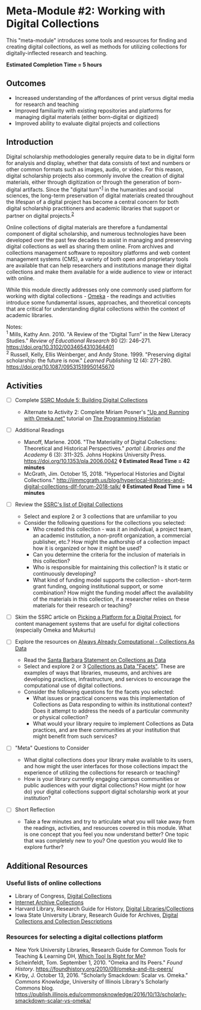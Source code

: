 # Meta-Module #2: Working with Digital Collections

This "meta-module" introduces some tools and resources for finding and creating digital collections, as well as methods for utilizing collections for digitally-inflected research and teaching.

**Estimated Completion Time = 5 hours**

## Outcomes

* Increased understanding of the affordances of print versus digital media for research and teaching
* Improved familiarity with existing repositories and platforms for managing digital materials (either born-digital or digitized)
* Improved ability to evaluate digital projects and collections

## Introduction

Digital scholarship methodologies generally require data to be in digital form for analysis and display, whether that data consists of text and numbers or other common formats such as images, audio, or video. For this reason, digital scholarship projects also commonly involve the creation of digital materials, either through digitization or through the generation of born-digital artifacts. Since the "digital turn"<sup>[1](#note1)</sup> in the humanities and social sciences, the long-term preservation of digital materials created throughout the lifespan of a digital project has become a central concern for both digital scholarship practitioners and academic libraries that support or partner on digital projects.<sup>[2](#note2)</sup>

Online collections of digital materials are therefore a fundamental component of digital scholarship, and numerous technologies have been developed over the past few decades to assist in managing and preserving digital collections as well as sharing them online. From archives and collections management software to repository platforms and web content management systems (CMS), a variety of both open and proprietary tools are available that can help researchers and institutions manage their digital collections and make them available for a wide audience to view or interact with online.

While this module directly addresses only one commonly used platform for working with digital collections - [Omeka](https://omeka.org/) - the readings and activities introduce some fundamental issues, approaches, and theoretical concepts that are critical for understanding digital collections within the context of academic libraries.

Notes:</br>
<sup><a name="note1">1</a></sup> Mills, Kathy Ann. 2010. "A Review of the “Digital Turn” in the New Literacy Studies." *Review of Educational Research* 80 (2): 246–271. https://doi.org/10.3102/0034654310364401 </br>
<sup><a name="note2">2</a></sup> Russell, Kelly, Ellis Weinberger, and Andy Stone. 1999. "Preserving digital scholarship: the future is now." *Learned Publishing* 12 (4): 271-280. https://doi.org/10.1087/09531519950145670 

## Activities

- [ ] Complete [SSRC Module 5: Building Digital Collections](https://labs.ssrc.org/dds/articles/5-building-digital-collections-2/)
	* Alternate to Activity 2: Complete Miriam Posner's ["Up and Running with Omeka.net"](https://programminghistorian.org/en/lessons/up-and-running-with-omeka) tutorial on [The Programming Historian](https://programminghistorian.org/)

- [ ] Additional Readings
	* Manoff, Marlene. 2006. "The Materiality of Digital Collections: Theoretical and Historical Perspectives." *portal: Libraries and the Academy* 6 (3): 311-325. Johns Hopkins University Press. https://doi.org/10.1353/pla.2006.0042 **◊  Estimated Read Time = 42 minutes**
	* McGrath, Jim. October 15, 2018. "Hyperlocal Histories and Digital Collections." http://jimmcgrath.us/blog/hyperlocal-histories-and-digital-collections-dlf-forum-2018-talk/ **◊  Estimated Read Time = 14 minutes**

- [ ] Review the [SSRC's list of Digital Collections](https://labs.ssrc.org/dds/articles/digital-collections/)
	* Select and explore 2 or 3 collections that are unfamiliar to you
	* Consider the following questions for the collections you selected:
		* Who created this collection - was it an individual, a project team, an academic institution, a non-profit organization, a commercial publisher, etc.? How might the authorship of a collection impact how it is organized or how it might be used?
		* Can you determine the criteria for the inclusion of materials in this collection?
		* Who is responsible for maintaining this collection? Is it static or continuously developing? 
		* What kind of funding model supports the collection - short-term grant funding, ongoing institutional support, or some combination? How might the funding model affect the availability of the materials in this collection, if a researcher relies on these materials for their research or teaching?

- [ ] Skim the SSRC article on [Picking a Platform for a Digital Project](https://labs.ssrc.org/dds/articles/picking-a-platform-for-a-digital-project/), for content management systems that are useful for digital collections (especially Omeka and Mukurtu)

- [ ] Explore the resources on [Always Already Computational - Collections As Data](https://collectionsasdata.github.io/)
	* Read the [Santa Barbara Statement on Collections as Data](https://collectionsasdata.github.io/statement/)
	* Select and explore 2 or 3 [Collections as Data "Facets"](https://collectionsasdata.github.io/facets/). These are examples of ways that libraries, museums, and archives are developing practices, infrastructure, and services to encourage the computational use of digital collections.
	* Consider the following questions for the facets you selected:
		* What issues or practical concerns was this implementation of Collections as Data responding to within its institutional context? Does it attempt to address the needs of a particular community or physical collection?
		* What would your library require to implement Collections as Data practices, and are there communities at your institution that might benefit from such services?

- [ ] "Meta" Questions to Consider
	* What digital collections does your library make available to its users, and how might the user interfaces for those collections impact the experience of utilizing the collections for research or teaching?
	* How is your library currently engaging campus communities or public audiences with your digital collections? How might (or how do) your digital collections support digital scholarship work at your institution?

- [ ] Short Reflection
	* Take a few minutes and try to articulate what you will take away from the readings, activities, and resources covered in this module. What is one concept that you feel you now understand better? One topic that was completely new to you? One question you would like to explore further? 

## Additional Resources

### Useful lists of online collections

* Library of Congress, [Digital Collections](https://www.loc.gov/collections/)
* [Internet Archive Collections](https://archive.org/)
* Harvard Library, Research Guide for History, [Digital Libraries/Collections](https://guides.library.harvard.edu/history/digital)
* Iowa State University Library, Research Guide for Archives, [Digital Collections and Collection Descriptions](http://instr.iastate.libguides.com/c.php?g=208309&p=3357797)

### Resources for selecting a digital collections platform

* New York University Libraries, Research Guide for Common Tools for Teaching & Learning DH, [Which Tool Is Right for Me?](https://guides.nyu.edu/teachdh/choose)
* Scheinfeldt, Tom. September 1, 2010. "Omeka and Its Peers." *Found History*. https://foundhistory.org/2010/09/omeka-and-its-peers/
* Kirby, J. October 13, 2016. "Scholarly Smackdown: Scalar vs. Omeka." *Commons Knowledge*, University of Illinois Library's Scholarly Commons blog. https://publish.illinois.edu/commonsknowledge/2016/10/13/scholarly-smackdown-scalar-vs-omeka/
